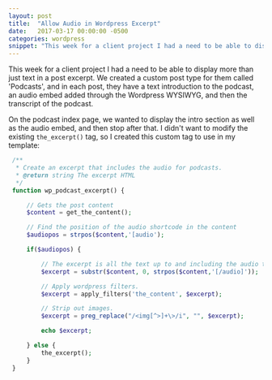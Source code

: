 ```yaml
---
layout: post
title:  "Allow Audio in Wordpress Excerpt"
date:   2017-03-17 00:00:00 -0500
categories: wordpress
snippet: "This week for a client project I had a need to be able to display more than just text in a post excerpt."
---
```


This week for a client project I had a need to be able to display more than just text in a post excerpt. We created a custom post type for them called 'Podcasts', and in each post, they have a text introduction to the podcast, an audio embed added through the Wordpress WYSIWYG, and then the transcript of the podcast.

On the podcast index page, we wanted to display the intro section as well as the audio embed, and then stop after that. I didn't want to modify the existing `the_excerpt()` tag, so I created this custom tag to use in my template:

```php
 /**
  * Create an excerpt that includes the audio for podcasts.
  * @return string The excerpt HTML
  */
 function wp_podcast_excerpt() {

     // Gets the post content
     $content = get_the_content();

     // Find the position of the audio shortcode in the content
     $audiopos = strpos($content,'[audio');

     if($audiopos) {

         // The excerpt is all the text up to and including the audio tag.
         $excerpt = substr($content, 0, strpos($content,'[/audio]'));

         // Apply wordpress filters.
         $excerpt = apply_filters('the_content', $excerpt);

         // Strip out images.
         $excerpt = preg_replace("/<img[^>]+\>/i", "", $excerpt);

         echo $excerpt;

     } else {
         the_excerpt();
     }
 }
```
